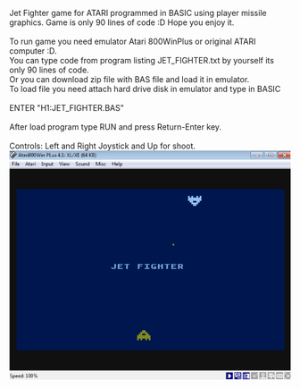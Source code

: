 Jet Fighter game for ATARI programmed in BASIC using player missile graphics. Game is only 90 lines of code :D Hope you enjoy it.<br>
<br>
To run game you need emulator Atari 800WinPlus or original ATARI computer :D.<br>
You can type code from program listing JET_FIGHTER.txt by yourself its only 90 lines of code.<br>
Or you can download zip file with BAS file and load it in emulator.<br>
To load file you need attach hard drive disk in emulator and type in BASIC <br><br>
ENTER "H1:JET_FIGHTER.BAS"<br><br>
After load program type RUN and press Return-Enter key.<br><br>
Controls: Left and Right Joystick and Up for shoot.<br>
![alt text](https://github.com/mateuszpawlowski-programmer/JetFighter/blob/main/jet_fighter_1.png)
